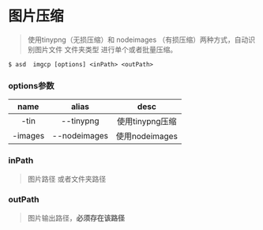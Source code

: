 # 图片压缩

> 使用tinypng（无损压缩）和 nodeimages （有损压缩）两种方式，自动识别图片文件 文件夹类型 进行单个或者批量压缩。

```shell
$ asd  imgcp [options] <inPath> <outPath>
```

### options参数

| name |       alias     |          desc       |
| :--: | :-------------: | :---------------------: |
|  -tin  |    --tinypng    |      使用tinypng压缩  |
|  -images  |    --nodeimages    |   使用nodeimages |

### inPath

> 图片路径 或者文件夹路径

### outPath

> 图片输出路径，__必须存在该路径__


